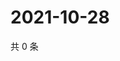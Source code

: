 # 2021-10-28

共 0 条

<!-- BEGIN WEIBO -->
<!-- 最后更新时间 Thu Oct 28 2021 03:00:47 GMT+0800 (China Standard Time) -->

<!-- END WEIBO -->
